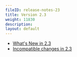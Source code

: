 ```yaml
---
fileID: release-notes-23
title: Version 2.3
weight: 11830
description: 
layout: default
---
```

- [What's New in 2.3](release-notes-new-features23)
- [Incompatible changes in 2.3](release-notes-upgrading-changes23)
